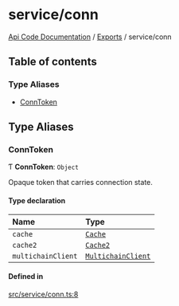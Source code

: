# service/conn
[Api Code Documentation](../README.md) / [Exports](../modules.md) / service/conn

## Table of contents

### Type Aliases

- [ConnToken](service_conn.md#conntoken)

## Type Aliases

### ConnToken

Ƭ **ConnToken**: `Object`

Opaque token that carries connection state.

#### Type declaration

| Name | Type |
| :------ | :------ |
| `cache` | [`Cache`](service_cache.md#cache) |
| `cache2` | [`Cache2`](service_cache2.md#cache2) |
| `multichainClient` | [`MultichainClient`](../interfaces/service_Client_h.MultichainClient.md) |

#### Defined in

[src/service/conn.ts:8](https://github.com/openkfw/TruBudget/blob/92640998/api/src/service/conn.ts#L8)
